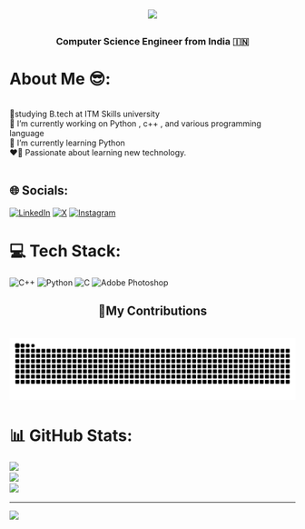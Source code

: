 <h1 align="center"><img src="https://readme-typing-svg.herokuapp.com/?font=BOLD&size=35&center=true&vCenter=true&width=500&height=70&duration=3300&lines=Namaste🙏+;+I'm+Tanish👋;" /></h1>
<h3 align="center"> Computer Science Engineer from India 🇮🇳 </h3>
<h1 align="center"></h1>
<div align="left">

# About Me 😎:
<br>📖studying B.tech at ITM Skills university<br>🔭 I’m currently working on Python ,  c++ , and various programming language<br>🌱 I’m currently learning Python<br>❤️‍🔥 Passionate about learning new technology.<br><br>

## 🌐 Socials:
[![LinkedIn](https://img.shields.io/badge/LinkedIn-%230077B5.svg?logo=linkedin&logoColor=white)](https://linkedin.com/in/tanish-singh-279005215) [![X](https://img.shields.io/badge/X-black.svg?logo=X&logoColor=white)](https://x.com/TanishSinghRaj5) [![Instagram](https://img.shields.io/badge/Instagram-%23E4405F.svg?logo=Instagram&logoColor=white)](https://instagram.com/_tanish.snghh_) 


# 💻 Tech Stack:
![C++](https://img.shields.io/badge/c++-%2300599C.svg?style=for-the-badge&logo=c%2B%2B&logoColor=white) ![Python](https://img.shields.io/badge/python-3670A0?style=for-the-badge&logo=python&logoColor=ffdd54) ![C](https://img.shields.io/badge/c-%2300599C.svg?style=for-the-badge&logo=c&logoColor=white) ![Adobe Photoshop](https://img.shields.io/badge/adobe%20photoshop-%2331A8FF.svg?style=for-the-badge&logo=adobe%20photoshop&logoColor=white) 

<div align="center">
  <h2>💪My Contributions</h2>
  <br>
  <img alt="snake eating my contributions" src="https://raw.githubusercontent.com/Tanishsnghhh/Tanishsnghhh/output/github-contribution-grid-snake.svg" />
</div>

# 📊 GitHub Stats:
![](https://github-readme-stats.vercel.app/api?username=Tanishsnghhh&theme=graywhite&hide_border=false&include_all_commits=false&count_private=false)<br/>
![](https://github-readme-streak-stats.herokuapp.com/?user=Tanishsnghhh&theme=graywhite&hide_border=false)<br/>
![](https://github-readme-stats.vercel.app/api/top-langs/?username=Tanishsnghhh&theme=graywhite&hide_border=false&include_all_commits=false&count_private=false&layout=compact)

---













[![](https://visitcount.itsvg.in/api?id=Tanishsnghhh&icon=1&color=0)](https://visitcount.itsvg.in)
